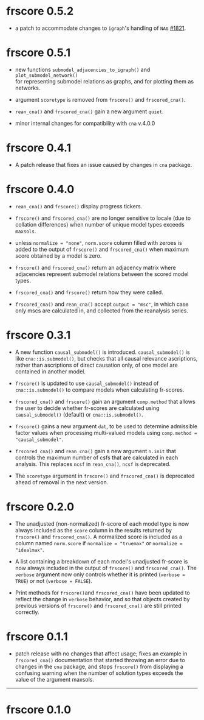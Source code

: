 # frscore 0.5.2

- a patch to accommodate changes to `igraph`'s handling of 
  `NA`s [#1821](https://github.com/igraph/rigraph/pull/1828). 

# frscore 0.5.1

- new functions `submodel_adjacencies_to_igraph()` and `plot_submodel_network()`  
  for representing submodel relations as graphs, and for plotting them as networks.
  
- argument `scoretype` is removed from `frscore()` and `frscored_cna()`.

- `rean_cna()` and `frscored_cna()` gain a new argument `quiet`.

- minor internal changes for compatibility with `cna` v.4.0.0

# frscore 0.4.1

- A patch release that fixes an issue caused by
changes in `cna` package.

# frscore 0.4.0

- `rean_cna()` and `frscore()` display progress tickers.

- `frscore()` and `frscored_cna()` are no longer sensitive to locale (due to
collation differences) when
number of unique model types exceeds `maxsols`. 

- unless `normalize = "none"`, `norm.score` column filled with zeroes is added to the output of `frscore()`
and `frscored_cna()` when maximum score obtained by a model is zero.

- `frscore()` and `frscored_cna()` return an adjacency matrix where
adjacencies represent submodel relations between the scored model types.

- `frscored_cna()` and  `frscore()` return how they were called.

- `frscored_cna()` and `rean_cna()` accept `output = "msc"`, in which case only mscs are calculated in, and collected
from the reanalysis series.

# frscore 0.3.1

- A new function `causal_submodel()` is introduced. `causal_submodel()` is like `cna::is.submodel()`, but checks that all
causal relevance ascriptions, rather than ascriptions of direct causation only,
of one model are contained in another model.

- `frscore()` is updated to use `causal_submodel()` instead of `cna::is.submodel()` to compare models when calculating fr-scores.

- `frscored_cna()` and `frscore()` gain an argument `comp.method` that
allows the user to decide whether fr-scores are calculated using `causal_submodel()` (default) or `cna::is.submodel()`.

- `frscore()` gains a new argument `dat`, to be used to determine
admissible factor values when processing multi-valued models using
`comp.method = "causal_submodel"`.

- `frscored_cna()` and `rean_cna()` gain a new argument `n.init` that
controls the maximum number of csfs that are calculated in each analysis.
This replaces `ncsf` in `rean_cna()`, `ncsf` is deprecated.

- The `scoretype` argument in `frscore()` and `frscored_cna()` is deprecated
ahead of removal in the next version.




# frscore 0.2.0

- The unadjusted (non-normalized) fr-score of each model type is now always
included as the `score` column in the results returned by
`frscore()` and `frscored_cna()`. A normalized score
is included as a column named `norm.score` if `normalize = "truemax"` or
`normalize = "idealmax"`.

- A list containing a breakdown of each model's unadjusted fr-score is now
always included in the output of `frscore()` and `frscored_cna()`.
The `verbose` argument now only controls
whether it is printed (`verbose = TRUE`) or not (`verbose = FALSE`).

- Print methods for `frscore()`and `frscored_cna()` have been updated
to reflect the change in `verbose` behavior, and so that objects
created by previous versions of `frscore()` and `frscored_cna()` are
still printed correctly.


# frscore 0.1.1

- patch release with no changes that affect usage; fixes an example in `frscored_cna()` documentation that started throwing an error due to changes in the `cna` package, and stops `frscore()` from displaying a confusing warning when the number of solution types exceeds the value of the argument maxsols.



---

# frscore 0.1.0
